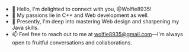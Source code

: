 - 👋 Hello, I'm delighted to connect with you, @Wolfie8935!
- 👀 My passions lie in C++ and Web development as well.
- 🌱 Presently, I'm deep into mastering Web design and sharpening my Java skills.
- 📫 Feel free to reach out to me at wolfie8935@gmail.com—I'm always open to fruitful conversations and collaborations.


<!---
Wolfie8935/Wolfie8935 is a ✨ special ✨ repository because its `README.md` (this file) appears on your GitHub profile.
You can click the Preview link to take a look at your changes.
--->
